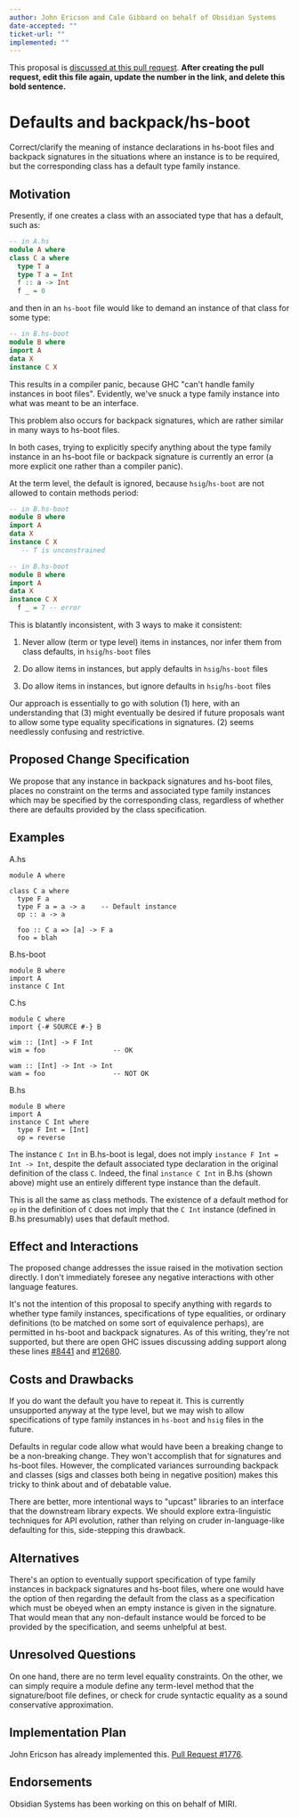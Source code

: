 ```yaml
---
author: John Ericson and Cale Gibbard on behalf of Obsidian Systems
date-accepted: ""
ticket-url: ""
implemented: ""
---
```


This proposal is [discussed at this pull request](https://github.com/ghc-proposals/ghc-proposals/pull/0>).
**After creating the pull request, edit this file again, update the number in
the link, and delete this bold sentence.**

# Defaults and backpack/hs-boot

Correct/clarify the meaning of instance declarations in hs-boot files and backpack signatures in the situations where an instance is to be required, but the corresponding class has a default type family instance.

## Motivation

Presently, if one creates a class with an associated type that has a default, such as:

```haskell
-- in A.hs
module A where
class C a where
  type T a
  type T a = Int
  f :: a -> Int
  f _ = 0
```

and then in an `hs-boot` file would like to demand an instance of that class for some type:

```haskell
-- in B.hs-boot
module B where
import A
data X
instance C X
```

This results in a compiler panic, because GHC "can't handle family instances in boot files".
Evidently, we've snuck a type family instance into what was meant to be an interface.

This problem also occurs for backpack signatures, which are rather similar in many ways to hs-boot files.

In both cases, trying to explicitly specify anything about the type family instance in an hs-boot file or backpack signature is currently an error (a more explicit one rather than a compiler panic).

At the term level, the default is ignored, because `hsig`/`hs-boot` are not allowed to contain methods period:

```haskell
-- in B.hs-boot
module B where
import A
data X
instance C X
   -- T is unconstrained
```

```haskell
-- in B.hs-boot
module B where
import A
data X
instance C X
  f _ = 7 -- error
```

This is blatantly inconsistent, with 3 ways to make it consistent:

 1. Never allow (term or type level) items in instances, nor infer them from class defaults, in `hsig`/`hs-boot` files

 2. Do allow items in instances, but apply defaults in `hsig`/`hs-boot` files
 
 3. Do allow items in instances, but ignore defaults in `hsig`/`hs-boot` files

Our approach is essentially to go with solution (1) here, with an understanding that (3) might eventually be desired if future proposals want to allow some type equality specifications in signatures. (2) seems needlessly confusing and restrictive.

## Proposed Change Specification

We propose that any instance in backpack signatures and hs-boot files, places no constraint on the terms and associated type family instances which may be specified by the corresponding class, regardless of whether there are defaults provided by the class specification.

## Examples

A.hs
```
module A where

class C a where
  type F a
  type F a = a -> a    -- Default instance
  op :: a -> a

  foo :: C a => [a] -> F a
  foo = blah
```

B.hs-boot
```
module B where
import A
instance C Int
```

C.hs
```
module C where
import {-# SOURCE #-} B

wim :: [Int] -> F Int
wim = foo                 -- OK

wam :: [Int] -> Int -> Int
wam = foo                 -- NOT OK
```

B.hs
```
module B where
import A
instance C Int where
  type F Int = [Int]
  op = reverse
```

The instance `C Int` in B.hs-boot is legal, does not imply `instance F Int = Int -> Int`, despite the default associated type declaration in the original definition of the class `C`. Indeed, the final `instance C Int` in B.hs (shown above) might use an entirely different type instance than the default.

This is all the same as class methods. The existence of a default method for `op` in the definition of `C` does not imply that the `C Int` instance (defined in B.hs presumably) uses that default method.

## Effect and Interactions

The proposed change addresses the issue raised in the motivation section directly. I don't immediately foresee any negative interactions with other language features.

It's not the intention of this proposal to specify anything with regards to whether type family instances, specifications of type equalities, or ordinary definitions (to be matched on some sort of equivalence perhaps), are permitted in hs-boot and backpack signatures. As of this writing, they're not supported, but there are open GHC issues discussing adding support along these lines [#8441](https://gitlab.haskell.org//ghc/ghc/issues/8441) and [#12680](https://gitlab.haskell.org//ghc/ghc/issues/12680).

## Costs and Drawbacks

If you do want the default you have to repeat it. This is currently unsupported anyway at the type level, but we may wish to allow specifications of type family instances in `hs-boot` and `hsig` files in the future.

Defaults in regular code allow what would have been a breaking change to be a non-breaking change.
They won't accomplish that for signatures and hs-boot files.
However, the complicated variances surrounding backpack and classes (sigs and classes both being in negative position) makes this tricky to think about and of debatable value.

There are better, more intentional ways to "upcast" libraries to an interface that the downstream library expects. 
We should explore extra-linguistic techniques for API evolution, rather than relying on cruder in-language-like defaulting for this, side-stepping this drawback.

## Alternatives

There's an option to eventually support specification of type family instances in backpack signatures and hs-boot files, where one would have the option of then regarding the default from the class as a specification which must be obeyed when an empty instance is given in the signature. That would mean that any non-default instance would be forced to be provided by the specification, and seems unhelpful at best.

## Unresolved Questions

On one hand, there are no term level equality constraints.
On the other, we can simply require a module define any term-level method that the signature/boot file defines, or check for crude syntactic equality as a sound conservative approximation.

## Implementation Plan

John Ericson has already implemented this. [Pull Request #1776](https://gitlab.haskell.org/ghc/ghc/-/merge_requests/1776).

## Endorsements

Obsidian Systems has been working on this on behalf of MIRI.

